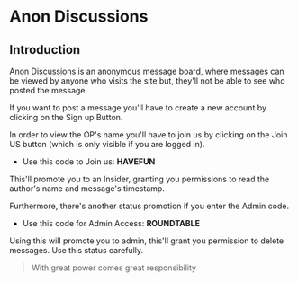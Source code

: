 # Anon Discussions

## Introduction

[Anon Discussions](https://anon-discussions.herokuapp.com/) is an anonymous message board, where messages can be viewed by anyone who visits the site but, they'll not be able to see who posted the message.

If you want to post a message you'll have to create a new account by clicking on the Sign up Button.

In order to view the OP's name you'll have to join us by clicking on the Join US button (which is only visible if you are logged in).

- Use this code to Join us: **HAVEFUN**

This'll promote you to an Insider, granting you permissions to read the author's name and message's timestamp.

Furthermore, there's another status promotion if you enter the Admin code.

- Use this code for Admin Access: **ROUNDTABLE**

Using this will promote you to admin, this'll grant you permission to delete messages. Use this status carefully.
> With great power comes great responsibility
